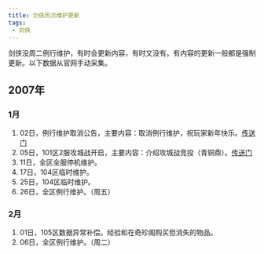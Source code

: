 ```yaml
---
title: 剑侠历次维护更新
tags:
 - 剑侠
---
```


剑侠没周二例行维护，有时会更新内容，有时又没有。有内容的更新一般都是强制更新。以下数据从官网手动采集。

## 2007年

### 1月

1. 02日，例行维护取消公告，主要内容：取消例行维护，祝玩家新年快乐。[传送门](http://jx.xoyo.com/announce/free/gg.html?id=63538)
2. 05日，101区2服攻城战开启，主要内容：介绍攻城战竞投（青铜鼎）。[传送门](http://jx.xoyo.com/announce/free/gg.html?id=63539)
3. 11日，全区全服停机维护。
4. 17日，104区临时维护。
5. 25日，104区临时维护。
6. 26日，全区例行维护。（周五）

### 2月

1. 01日，105区数据异常补偿。经验和在奇珍阁购买但消失的物品。
2. 06日，全区例行维护。（周二）

